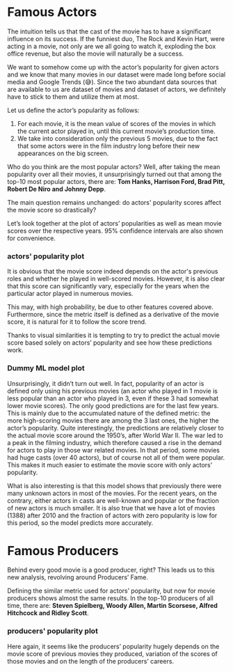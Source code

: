 # Famous Actors

The intuition tells us that the cast of the movie has to have a significant influence on its success. If the funniest duo, The Rock and Kevin Hart, were acting in a movie, not only are we all going to watch it, exploding the box office revenue, but also the movie will naturally be a success. 

We want to somehow come up with the actor’s popularity for given actors and we know that many movies in our dataset were made long before social media and Google Trends (😅).
Since the two abundant data sources that are available to us are dataset of movies and dataset of actors, we definitely have to stick to them and utilize them at most.

Let us define the actor’s popularity as follows: 
1. For each movie, it is the mean value of scores of the movies in which the current actor played in, until this current movie’s production time. 
2. We take into consideration only the previous 5 movies, due to the fact that some actors were in the film industry long before their new appearances on the big screen.

Who do you think are the most popular actors? 
Well, after taking the mean popularity over all their movies, it unsurprisingly turned out that among the top-10 most popular actors, there are: **Tom Hanks, Harrison Ford, Brad Pitt, Robert De Niro and Johnny Depp**.

The main question remains unchanged: do actors' popularity scores affect the movie score so drastically?

Let’s look together at the plot of actors’ popularities as well as mean movie scores over the respective years. 95% confidence intervals are also shown for convenience. 

### actors' popularity plot

It is obvious that the movie score indeed depends on the actor's previous roles and whether he played in well-scored movies. However, it is also clear that this score can significantly vary, especially for the years when the particular actor played in numerous movies. 

This may, with high probability, be due to other features covered above. Furthermore, since the metric itself is defined as a derivative of the movie score, it is natural for it to follow the score trend.

Thanks to visual similarities it is tempting to try to predict the actual movie score based solely on actors’ popularity and see how these predictions work.

### Dummy ML model plot 

Unsurprisingly, it didn’t turn out well. In fact, popularity of an actor is defined only using his previous movies (an actor who played in 1 movie is less popular than an actor who played in 3, even if these 3 had somewhat lower movie scores). The only good predictions are for the last few years. This is mainly due to the accumulated nature of the defined metric: the more high-scoring movies there are among the 3 last ones, the higher the actor’s popularity. Quite interestingly, the predictions are relatively closer to the actual movie score around the 1950’s, after World War II. The war led to a peak in the filming industry, which therefore caused a rise in the demand for actors to play in those war related movies. In that period, some movies had huge casts (over 40 actors), but of course not all of them were popular. This makes it much easier to estimate the movie score with only actors’ popularity. 

What is also interesting is that this model shows that previously there were many unknown actors in most of the movies. For the recent years, on the contrary, either actors in casts are well-known and popular or the fraction of new actors is much smaller. It is also true that we have a lot of movies (1388) after 2010 and the fraction of actors with zero popularity is low for this period, so the model predicts more accurately.

# Famous Producers

Behind every good movie is a good producer, right? This leads us to this new analysis, revolving around Producers’ Fame. 

Defining the similar metric used for actors’ popularity, but now for movie producers shows almost the same results. In the top-10 producers of all time, there are: **Steven Spielberg, Woody Allen, Martin Scorsese, Alfred Hitchcock and Ridley Scott**.

### producers' popularity plot

Here again, it seems like the producers’ popularity hugely depends on the movie score of previous movies they produced, variation of the scores of those movies and on the length of the producers’ careers.

